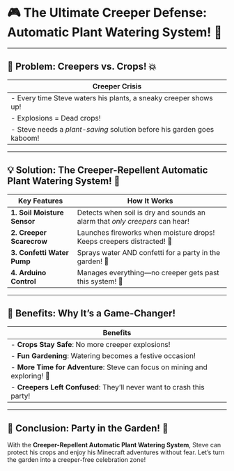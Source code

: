 # 🎮 The Ultimate Creeper Defense: Automatic Plant Watering System! 🌱

---

## 🚨 Problem: Creepers vs. Crops! 💥

| **Creeper Crisis**                    |
|----------------------------------------|
| - Every time Steve waters his plants, a sneaky creeper shows up! |
| - Explosions = Dead crops!             |
| - Steve needs a *plant-saving* solution before his garden goes kaboom! |

---

## 💡 Solution: The Creeper-Repellent Automatic Plant Watering System! 🎉

| **Key Features**                      | **How It Works**                               |
|---------------------------------------|------------------------------------------------|
| **1. Soil Moisture Sensor**           | Detects when soil is dry and sounds an alarm that *only creepers* can hear! |
| **2. Creeper Scarecrow**              | Launches fireworks when moisture drops! Keeps creepers distracted! 🎇 |
| **3. Confetti Water Pump**            | Sprays water AND confetti for a party in the garden! 🥳 |
| **4. Arduino Control**                | Manages everything—no creeper gets past this system! 🤖 |

---

## 🌟 Benefits: Why It’s a Game-Changer!

| **Benefits**                          |
|---------------------------------------|
| - **Crops Stay Safe**: No more creeper explosions! |
| - **Fun Gardening**: Watering becomes a festive occasion! |
| - **More Time for Adventure**: Steve can focus on mining and exploring! 🏰 |
| - **Creepers Left Confused**: They’ll never want to crash this party! |

---

## 🎊 Conclusion: Party in the Garden! 🎊

With the **Creeper-Repellent Automatic Plant Watering System**, Steve can protect his crops and enjoy his Minecraft adventures without fear. Let’s turn the garden into a creeper-free celebration zone!
